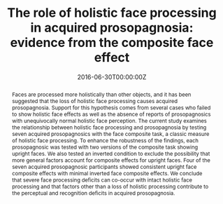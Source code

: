 ---
title: 'The role of holistic face processing in acquired prosopagnosia: evidence from the composite face effect'

# Authors
# If you created a profile for a user (e.g. the default `admin` user), write the username (folder name) here
# and it will be replaced with their full name and linked to their profile.
authors:
  - admin
  - Tirta Susilo
  - Jason J. S. Barton
  - Bradley C. Duchaine

# # Author notes (optional)
# author_notes:
#   - 'Equal contribution'
#   - 'Equal contribution'

date: '2016-06-30T00:00:00Z'
doi: ''

# Schedule page publish date (NOT publication's date).
publishDate: '2017-01-01T00:00:00Z'

# Publication type.
# Legend: 0 = Uncategorized; 1 = Conference paper; 2 = Journal article;
# 3 = Preprint / Working Paper; 4 = Report; 5 = Book; 6 = Book section;
# 7 = Thesis; 8 = Patent
publication_types: ['2']

# Publication name and optional abbreviated publication name.
publication: In *Visual Cognition*
#publication_short: In *ICW*

abstract: Faces are processed more holistically than other objects, and it has been suggested that the loss of holistic face processing causes acquired prosopagnosia. Support for this hypothesis comes from several cases who failed to show holistic face effects as well as the absence of reports of prosopagnosics with unequivocally normal holistic face perception. The current study examines the relationship between holistic face processing and prosopagnosia by testing seven acquired prosopagnosics with the face composite task, a classic measure of holistic face processing. To enhance the robustness of the findings, each prosopagnosic was tested with two versions of the composite task showing upright faces. We also tested an inverted condition to exclude the possibility that more general factors account for composite effects for upright faces. Four of the seven acquired prosopagnosic participants showed consistent upright face composite effects with minimal inverted face composite effects. We conclude that severe face processing deficits can co-occur with intact holistic face processing and that factors other than a loss of holistic processing contribute to the perceptual and recognition deficits in acquired prosopagnosia.

# # Summary. An optional shortened abstract.
# summary: Lorem ipsum dolor sit amet, consectetur adipiscing elit. Duis posuere tellus ac convallis placerat. Proin tincidunt magna sed ex sollicitudin condimentum.

tags: [face perception, lesion studies, holistic perception]

# Display this page in the Featured widget?
featured: false

# Custom links (uncomment lines below)
# links:
# - name: Custom Link
#   url: http://example.org

url_pdf: ''
url_code: ''
url_dataset: ''
url_poster: ''
url_project: ''
url_slides: ''
url_source: ''
url_video: ''

# Featured image
# To use, add an image named `featured.jpg/png` to your page's folder.
image:
  caption: ''
  focal_point: ''
  preview_only: true 

# Associated Projects (optional).
#   Associate this publication with one or more of your projects.
#   Simply enter your project's folder or file name without extension.
#   E.g. `internal-project` references `content/project/internal-project/index.md`.
#   Otherwise, set `projects: []`.
projects: []
#  - example

# Slides (optional).
#   Associate this publication with Markdown slides.
#   Simply enter your slide deck's filename without extension.
#   E.g. `slides: "example"` references `content/slides/example/index.md`.
#   Otherwise, set `slides: ""`.
slides: "" #example
---